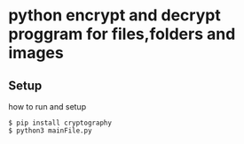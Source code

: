 <h1 align="center"><project-name></h1>

# python encrypt and decrypt proggram for files,folders and images

## Setup
how to run and setup

```
$ pip install cryptography
$ python3 mainFile.py
```
